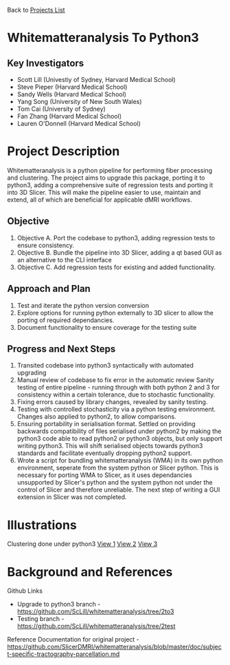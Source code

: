Back to [Projects List](../../README.md#ProjectsList)

# Whitematteranalysis To Python3

## Key Investigators

* Scott Lill (Univestiy of Sydney, Harvard Medical School)
* Steve Pieper (Harvard Medical School)
* Sandy Wells (Harvard Medical School)
* Yang Song (University of New South Wales)
* Tom Cai (University of Sydney)
* Fan Zhang (Harvard Medical School)
* Lauren O'Donnell (Harvard Medical School)

# Project Description

Whitematteranalysis is a python pipeline for performing fiber processing and clustering. The project aims to upgrade this package, porting it to python3, adding a comprehensive suite of regression tests and porting it into 3D Slicer. This will make the pipeline easier to use, maintain and extend, all of which are beneficial for applicable dMRI workflows.

## Objective

1. Objective A. Port the codebase to python3, adding regression tests to ensure consistency.
1. Objective B. Bundle the pipeline into 3D Slicer, adding a qt based GUI as an alternative to the CLI interface
1. Objective C. Add regression tests for existing and added functionality.

## Approach and Plan

1. Test and iterate the python version conversion
1. Explore options for running python externally to 3D slicer to allow the porting of required dependancies.
1. Document functionality to ensure coverage for the testing suite

## Progress and Next Steps

<!-- Update this section as you make progress, describing of what you have ACTUALLY DONE. If there are specific steps that you could not complete then you can describe them here, too. -->

1. Transited codebase into python3 syntactically with automated upgrading
2. Manual review of codebase to fix error in the automatic review
Sanity testing of entire pipeline - running through with both python 2 and 3 for consistency within a certain tolerance, due to stochastic functionality.
3. Fixing errors caused by library changes, revealed by sanity testing.
4. Testing with controlled stochasticity via a python testing environment. Changes also applied to python2, to allow comparisons.
5. Ensuring portability in serialisation format. Settled on providing backwards compatibility of files serialised under python2 by making the python3 code able to read python2 or python3 objects, but only support writing python3. This will shift serialised objects towards python3 standards and facilitate eventually dropping python2 support.
6. Wrote a script for bundling whitematteranalysis (WMA) in its own python environment, seperate from the system python or Slicer python. This is necessary for porting WMA to Slicer, as it uses dependancies unsupported by Slicer's python and the system python not under the control of Slicer and therefore unreliable. The next step of writing a GUI extension in Slicer was not completed.

# Illustrations

<!-- Add pictures and links to videos that demonstrate what has been accomplished.
![Some more images](Example2.jpg)
-->

Clustering done under python3
[View 1](view_left.jpg)
[View 2](view_ant.jpg)
[View 3](view_inf.jpg)

# Background and References

Github Links
* Upgrade to python3 branch - https://github.com/ScLill/whitematteranalysis/tree/2to3
* Testing branch - https://github.com/ScLill/whitematteranalysis/tree/2test

Reference
Documentation for original project - https://github.com/SlicerDMRI/whitematteranalysis/blob/master/doc/subject-specific-tractography-parcellation.md
